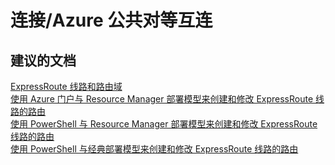 <properties
    pageTitle="connectivity/azure public peering"
    description="连接/Azure 公共对等互连"
    service="microsoft.network"
    resource="expressroutecircuits"
    authors="aashu"
    displayOrder=""
    selfHelpType="generic"
    supportTopicIds="32539950"
    resourceTags=""
    productPesIds="15480"
    cloudEnvironments="public"
/>


# 连接/Azure 公共对等互连


## **建议的文档**
[ExpressRoute 线路和路由域](https://azure.microsoft.com/documentation/articles/expressroute-circuit-peerings/)<br>
[使用 Azure 门户与 Resource Manager 部署模型来创建和修改 ExpressRoute 线路的路由](https://azure.microsoft.com/documentation/articles/expressroute-howto-routing-portal-resource-manager/)<br>
[使用 PowerShell 与 Resource Manager 部署模型来创建和修改 ExpressRoute 线路的路由](https://azure.microsoft.com/documentation/articles/expressroute-howto-routing-arm/)<br>
[使用 PowerShell 与经典部署模型来创建和修改 ExpressRoute 线路的路由](https://azure.microsoft.com/documentation/articles/expressroute-howto-routing-classic/)



<!--HONumber=Jul16_HO4-->


